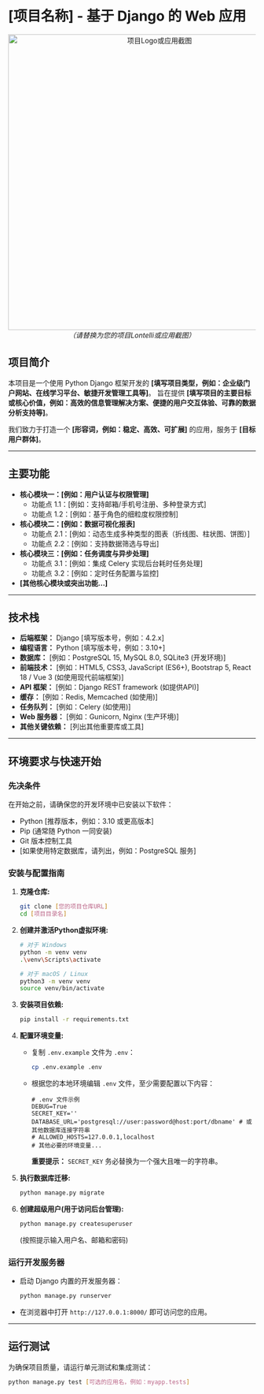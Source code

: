 # [项目名称] - 基于 Django 的 Web 应用

<p align="center">
  <img src="https://i.postimg.cc/pddX39QT/molonteli.jpg" alt="项目Logo或应用截图" width="600"/>
  <br/>
  <em>（请替换为您的项目Lontelli或应用截图）</em>
</p>

## 项目简介

本项目是一个使用 Python Django 框架开发的 **[填写项目类型，例如：企业级门户网站、在线学习平台、敏捷开发管理工具等]**。
旨在提供 **[填写项目的主要目标或核心价值，例如：高效的信息管理解决方案、便捷的用户交互体验、可靠的数据分析支持等]**。

我们致力于打造一个 **[形容词，例如：稳定、高效、可扩展]** 的应用，服务于 **[目标用户群体]**。

---

## 主要功能

* **核心模块一：[例如：用户认证与权限管理]**
    * 功能点 1.1：[例如：支持邮箱/手机号注册、多种登录方式]
    * 功能点 1.2：[例如：基于角色的细粒度权限控制]
* **核心模块二：[例如：数据可视化报表]**
    * 功能点 2.1：[例如：动态生成多种类型的图表（折线图、柱状图、饼图）]
    * 功能点 2.2：[例如：支持数据筛选与导出]
* **核心模块三：[例如：任务调度与异步处理]**
    * 功能点 3.1：[例如：集成 Celery 实现后台耗时任务处理]
    * 功能点 3.2：[例如：定时任务配置与监控]
* **[其他核心模块或突出功能...]**

---

## 技术栈

* **后端框架：** Django [填写版本号，例如：4.2.x]
* **编程语言：** Python [填写版本号，例如：3.10+]
* **数据库：** [例如：PostgreSQL 15, MySQL 8.0, SQLite3 (开发环境)]
* **前端技术：** [例如：HTML5, CSS3, JavaScript (ES6+), Bootstrap 5, React 18 / Vue 3 (如使用现代前端框架)]
* **API 框架：** [例如：Django REST framework (如提供API)]
* **缓存：** [例如：Redis, Memcached (如使用)]
* **任务队列：** [例如：Celery (如使用)]
* **Web 服务器：** [例如：Gunicorn, Nginx (生产环境)]
* **其他关键依赖：** [列出其他重要库或工具]

---

## 环境要求与快速开始

### 先决条件

在开始之前，请确保您的开发环境中已安装以下软件：

* Python [推荐版本，例如：3.10 或更高版本]
* Pip (通常随 Python 一同安装)
* Git 版本控制工具
* [如果使用特定数据库，请列出，例如：PostgreSQL 服务]

### 安装与配置指南

1.  **克隆仓库:**
    ```bash
    git clone [您的项目仓库URL]
    cd [项目目录名]
    ```

2.  **创建并激活Python虚拟环境:**
    ```bash
    # 对于 Windows
    python -m venv venv
    .\venv\Scripts\activate

    # 对于 macOS / Linux
    python3 -m venv venv
    source venv/bin/activate
    ```

3.  **安装项目依赖:**
    ```bash
    pip install -r requirements.txt
    ```

4.  **配置环境变量:**
    * 复制 `.env.example` 文件为 `.env`：
        ```bash
        cp .env.example .env
        ```
    * 根据您的本地环境编辑 `.env` 文件，至少需要配置以下内容：
        ```dotenv
        # .env 文件示例
        DEBUG=True
        SECRET_KEY=''
        DATABASE_URL='postgresql://user:password@host:port/dbname' # 或其他数据库连接字符串
        # ALLOWED_HOSTS=127.0.0.1,localhost
        # 其他必要的环境变量...
        ```
        **重要提示：** `SECRET_KEY` 务必替换为一个强大且唯一的字符串。

5.  **执行数据库迁移:**
    ```bash
    python manage.py migrate
    ```

6.  **创建超级用户(用于访问后台管理):**
    ```bash
    python manage.py createsuperuser
    ```
    (按照提示输入用户名、邮箱和密码)

### 运行开发服务器

* 启动 Django 内置的开发服务器：
    ```bash
    python manage.py runserver
    ```
* 在浏览器中打开 `http://127.0.0.1:8000/` 即可访问您的应用。

---

## 运行测试

为确保项目质量，请运行单元测试和集成测试：
```bash
python manage.py test [可选的应用名，例如：myapp.tests]
